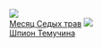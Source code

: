 ![](/books/sf_fantasy/Андрей%20Посняков/Месяц%20Седых%20трав.jpg)  
[Месяц Седых трав](/books/sf_fantasy/Андрей%20Посняков/Месяц%20Седых%20трав)
![](/books/sf_fantasy/Андрей%20Посняков/Шпион%20Темучина.jpg)  
[Шпион Темучина](/books/sf_fantasy/Андрей%20Посняков/Шпион%20Темучина)